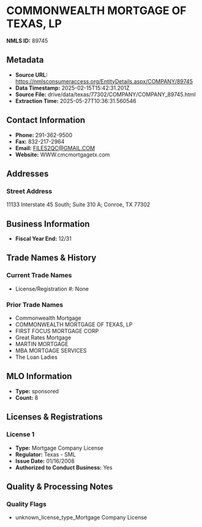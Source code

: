 # COMMONWEALTH MORTGAGE OF TEXAS, LP

**NMLS ID:** 89745

## Metadata
- **Source URL:** https://nmlsconsumeraccess.org/EntityDetails.aspx/COMPANY/89745
- **Data Timestamp:** 2025-02-15T15:42:31.201Z
- **Source File:** drive/data/texas/77302/COMPANY/COMPANY_89745.html
- **Extraction Time:** 2025-05-27T10:36:31.560546

## Contact Information
- **Phone:** 291-362-9500
- **Fax:** 832-217-2964
- **Email:** FILES2QC@GMAIL.COM
- **Website:** WWW.cmcmortgagetx.com

## Addresses
### Street Address
11133 Interstate 45 South; Suite 310 A; Conroe, TX 77302

## Business Information
- **Fiscal Year End:** 12/31

## Trade Names & History
### Current Trade Names
- License/Registration #: None

### Prior Trade Names
- Commonwealth Mortgage
- COMMONWEALTH MORTGAGE OF TEXAS, LP
- FIRST FOCUS MORTGAGE CORP
- Great Rates Mortgage
- MARTIN MORTGAGE
- MBA MORTGAGE SERVICES
- The Loan Ladies

## MLO Information
- **Type:** sponsored
- **Count:** 8

## Licenses & Registrations

### License 1
- **Type:** Mortgage Company License
- **Regulator:** Texas - SML
- **Issue Date:** 01/16/2008
- **Authorized to Conduct Business:** Yes

## Quality & Processing Notes
### Quality Flags
- unknown_license_type_Mortgage Company License

